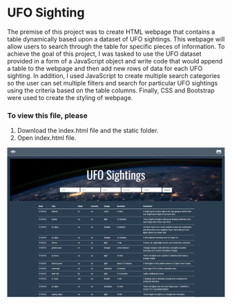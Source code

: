 # UFO Sighting

The premise of this project was to create HTML webpage that contains a table dynamically based upon a dataset of UFO sightings.  This webpage will allow users to search through the table for specific pieces of information.  To achieve the goal of this project, I was tasked to use the UFO dataset provided in a form of a JavaScript object and write code that would append a table to the webpage and then add new rows of data for each UFO sighting.  In addition, I used JavaScript to create multiple search categories so the user can set multiple filters and search for particular UFO sightings using the criteria based on the table columns.  Finally, CSS and Bootstrap were used to create the styling of webpage.

### To view this file, please
1) Download the index.html file and the static folder.
2) Open index.html file.


 
![my picture](pictures/UFO_Sightings.png)
